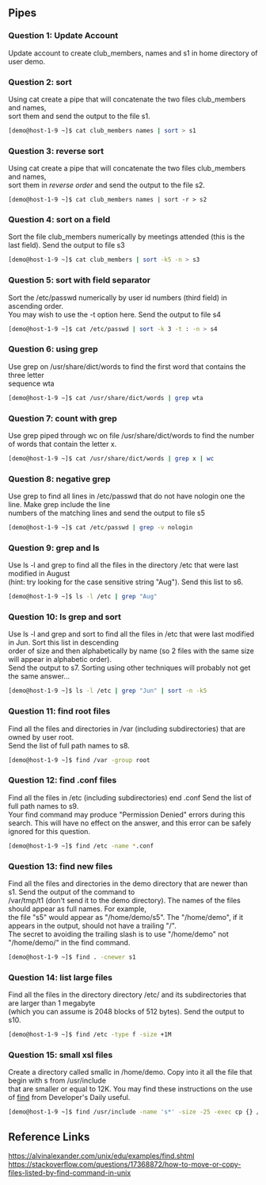 ## Pipes

### Question 1: Update Account
Update account to create club_members, names and s1 in home directory of user demo.

### Question 2: sort
Using cat create a pipe that will concatenate the two files club_members and names, <br/>sort them and send the output to the file s1. <br/>
```bash
[demo@host-1-9 ~]$ cat club_members names | sort > s1
```

### Question 3: reverse sort
Using cat create a pipe that will concatenate the two files club_members and names, <br/>sort them in *reverse order* and send the output to the file s2. <br/>
```
[demo@host-1-9 ~]$ cat club_members names | sort -r > s2
```

### Question 4: sort on a field
Sort the file club_members numerically by meetings attended (this is the last field). Send the output to file s3
```bash
[demo@host-1-9 ~]$ cat club_members | sort -k5 -n > s3
```

### Question 5: sort with field separator
Sort the /etc/passwd numerically by user id numbers (third field) in ascending order. <br/>
You may wish to use the -t option here. Send the output to file s4
```bash
[demo@host-1-9 ~]$ cat /etc/passwd | sort -k 3 -t : -n > s4
```

### Question 6: using grep
Use grep on /usr/share/dict/words to find the first word that contains the three letter <br/>sequence wta
```bash
[demo@host-1-9 ~]$ cat /usr/share/dict/words | grep wta
```

### Question 7: count with grep
Use grep piped through wc on file /usr/share/dict/words to find the number of words that contain the letter x.
```bash
[demo@host-1-9 ~]$ cat /usr/share/dict/words | grep x | wc
```

### Question 8: negative grep
Use grep to find all lines in /etc/passwd that do not have nologin one the line. Make grep include the line <br/>numbers of the matching lines and send the output to file s5
```bash
[demo@host-1-9 ~]$ cat /etc/passwd | grep -v nologin
```

### Question 9: grep and ls
Use ls -l and grep to find all the files in the directory /etc that were last modified in August <br/>(hint: try looking for the case sensitive string "Aug"). Send this list to s6. 
```bash
[demo@host-1-9 ~]$ ls -l /etc | grep "Aug"
```

### Question 10: ls grep and sort
Use ls -l and grep and sort to find all the files in /etc that were last modified in Jun. Sort this list in descending <br/>order of size and then alphabetically by name (so 2 files with the same size will appear in alphabetic order). <br/>Send the output to s7. Sorting using other techniques will probably not get the same answer...
```bash
[demo@host-1-9 ~]$ ls -l /etc | grep "Jun" | sort -n -k5
```

### Question 11: find root files
Find all the files and directories in /var (including subdirectories) that are owned by user root. <br/>Send the list of full path names to s8. 
```bash
[demo@host-1-9 ~]$ find /var -group root
```

### Question 12: find .conf files
Find all the files in /etc (including subdirectories) end .conf Send the list of full path names to s9. <br/>
Your find command may produce "Permission Denied" errors during this search. This will have no effect on the answer, and this error can be safely ignored for this question. 
```bash
[demo@host-1-9 ~]$ find /etc -name *.conf
```

### Question 13: find new files
Find all the files and directories in the demo directory that are newer than s1. Send the output of the command to<br/> /var/tmp/t1 (don't send it to the demo directory). The names of the files should appear as full names. For example,<br/> the file "s5" would appear as "/home/demo/s5". The "/home/demo", if it appears in the output, should not have a trailing "/".<br/> The secret to avoiding the trailing slash is to use "/home/demo" not "/home/demo/" in the find command. 
```bash
[demo@host-1-9 ~]$ find . -cnewer s1
```

### Question 14: list large files
Find all the files in the directory directory /etc/ and its subdirectories that are larger than 1 megabyte <br/>(which you can assume is 2048 blocks of 512 bytes). Send the output to s10. 
```bash
[demo@host-1-9 ~]$ find /etc -type f -size +1M
```

### Question 15: small xsl files
Create a directory called smallc in /home/demo. Copy into it all the file that begin with s from /usr/include<br/> that are smaller or equal to 12K. You may find these instructions on the use of [find](http://www.devdaily.com/unix/edu/examples/find.shtml) from Developer's Daily useful.
```bash
[demo@host-1-9 ~]$ find /usr/include -name 's*' -size -25 -exec cp {} /home/demo/smallc
```

## Reference Links
https://alvinalexander.com/unix/edu/examples/find.shtml
https://stackoverflow.com/questions/17368872/how-to-move-or-copy-files-listed-by-find-command-in-unix


















